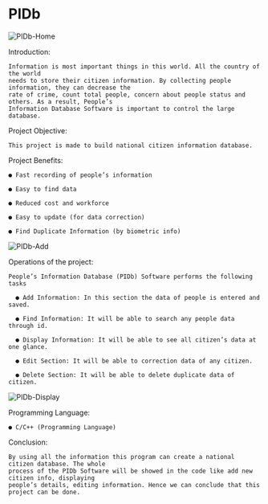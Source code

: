 # PIDb

![PIDb-Home](https://user-images.githubusercontent.com/62181222/92827913-409fb680-f3f4-11ea-8a2e-87036080d3e6.png)

Introduction:

    Information is most important things in this world. All the country of the world
    needs to store their citizen information. By collecting people information, they can decrease the
    rate of crime, count total people, concern about people status and others. As a result, People’s
    Information Database Software is important to control the large database.

Project Objective:

    This project is made to build national citizen information database.

Project Benefits:

    ● Fast recording of people’s information

    ● Easy to find data

    ● Reduced cost and workforce

    ● Easy to update (for data correction)

    ● Find Duplicate Information (by biometric info)


![PIDb-Add](https://user-images.githubusercontent.com/62181222/92828040-688f1a00-f3f4-11ea-93a6-aa9d57f481b1.png)

Operations of the project:

    People’s Information Database (PIDb) Software performs the following tasks

      ● Add Information: In this section the data of people is entered and saved.

      ● Find Information: It will be able to search any people data through id.

      ● Display Information: It will be able to see all citizen’s data at one glance.

      ● Edit Section: It will be able to correction data of any citizen.

      ● Delete Section: It will be able to delete duplicate data of citizen.
      
![PIDb-Display](https://user-images.githubusercontent.com/62181222/92828108-7ba1ea00-f3f4-11ea-9084-bbe02e4077ba.png)


Programming Language:

    ● C/C++ (Programming Language)

Conclusion:

    By using all the information this program can create a national citizen database. The whole
    process of the PIDb Software will be showed in the code like add new citizen info, displaying
    people’s details, editing information. Hence we can conclude that this project can be done.
